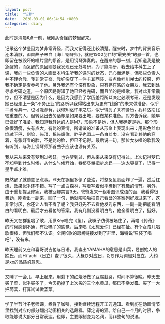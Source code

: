 ```yaml
---
layout: post
title:  "记梦"
date:   2020-03-01 06:14:54 +0800
categories: diary
---
```


此时是清晨6点一刻，我刚从奇怪的梦里醒来。

记录这个梦是因为梦非常奇怪，而我又记得还比较清楚。醒来时，梦中的背景音乐还未消散，那首曲子来自《海上钢琴师》，就是1900创作的“最完美”的那一首，也即留在被毁坏的唱片里的那首，是用钢琴弹奏的。在醒来的那一刻，我知道我是被急醒的，而急醒的原因则是我发现已无处考研，为了能考研，我去给本科生上了课，我向一些负责的人画出本科生听我的课时的状态，开心而满足，但那些负责人并不理会我。我非常无奈，我好像穿了一件卡其西装，有点像梓川咲太的校服，但我不确定是否参考了他。另外我还有个没有形象，只有存在感的女朋友，我去到处寻求考研之道，一个原因是得知了她已经考完研，而且学的是唱歌，我对此非常震惊，但不清楚是因为什么，是因为我感到了学历差距所以决定必须考研，还是发现她已经走上一条“不务正业”的路所以我得站出来为更有“钱途”的未来做准备，似乎二者有其一，也可能都有。我得知这件事之后，似乎得到了某种警告，我转达给比较重要的人，但转达出去的话却是如果要出城，要做某种准备。对方告诉我，她早已做好了准备。我知道我转达的人是M7，形象不是她，但人我确定是她。那个形象很清瘦，头有点大，有她的表情，所谓做的准备从形象上表现出来：用彩色丝巾绕过下巴、侧脸、头顶，把头缠住，脖子也围上一条白丝巾。没有看到其他的穿着，有张好看的脸，不是她的脸，但已不记得。最后说一句，那位女友唱的歌我没有听到，与海上钢琴师那首曲子应该也没有关系。

我从来从来没有梦到过考研。也许梦到过，但从来从来没有记得过。上次记得梦已不知早到什么时候，从什么时候开始，我都尽量把梦忘记——这太容易了，记得一星半点才难。

既然醒了就随意记点事。昨天在锅里多倒了些油，将整条鱼裹面炸了一遍，然后红烧，效果似乎还不错。写了一点白森林，写着写着似乎想到了有趣的情节。另外，由于重复提及修宪，我被豆瓣禁言3天。爸爸发来一组看图识成语的画，我看得很费劲，刚看出一副来，回了一句，他就啪啪啪把自己看出的答案列好发过来了，这非常讨厌，你还让人看不看了呢？我只好先不去看他发的东西，一副一副把能看明白的看明白，最后才去看他的答案，我有几副没看明白的，他全看明白了，挺好。

昨天又在群里唱了歌，用原Key唱完《鱼》，我嗓子仿佛被堵住了，再唱《传奇》的时候感到不通，有扯嗓子的感觉，后来唱《太想爱你》已经在扯。有个女孩儿唱歌很棒，但我们都不认识。全民K歌的房间链接发到了群里，海特说“只装了唱吧”，没有来。

昨天睡前又在和喜哥说吉他与日语，我查出YAMAHA的意思是山葉，是创始人的姓氏，而HiTachi（日立）查了很久，大概ひ对应日，たち作为词缀对应立，大约是xx的品质的意思。

----

又睡了一会儿，早上起来，用剩下的红烧汤做了豆腐韭菜，时间不算很晚。昨天去买了菜，似乎买多了，今天扔掉了上次买的三个水黄瓜，都已不幸发霉。买了一大把茼蒿，打算试试做蒸菜。

----

学了半节叶子老师课，煮得了咖啡，接到继续远程开工的通知。看到能在动画情节里找到对应的部分翻出动画相关的选段看。薛定谔的猫。给自己一个月的时限，争取能够说大部分日常表达。也即，主要限制变为名词，而非整句的说法。
